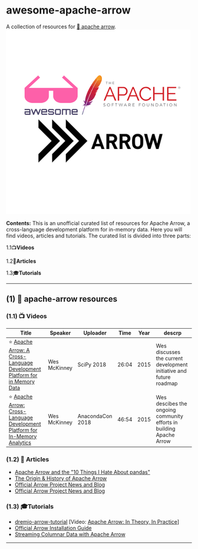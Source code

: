 

# awesome-apache-arrow
A collection of resources for [:dart: apache arrow](https://arrow.apache.org/).
![Awesome apache-arrow logo](/img/awesome_apache_arrow.png)

**Contents:** This is an unofficial curated list of resources for Apache Arrow,
a cross-language development platform for in-memory data. Here you will find videos,
articles and tutorials. The curated list is divided into three parts:

1.1:tv:**Videos**

1.2:page_facing_up:**Articles**

1.3:mortar_board:**Tutorials**

--------------------------------------------------------------------------------

## (1)  :dart: apache-arrow resources

### (1.1)  :tv: Videos

| Title | Speaker | Uploader | Time  | Year | descrp|
| ----- | ------- | -------- | ---- | ----- | ----|
| :star: [Apache Arrow: A Cross-Language Development Platform for in Memory Data](https://www.youtube.com/watch?v=y7zGnKzaKIw)  |  Wes McKinney | SciPy 2018 | 26:04 | 2015 | Wes discusses the current development initiative and future roadmap |
| :star: [Apache Arrow: Cross-Language Development Platform for In-Memory Analytics](https://www.youtube.com/watch?v=RIUavGW5fNE) |  Wes McKinney | AnacondaCon 2018 | 46:54|  2015 |Wes descibes the ongoing community efforts in building Apache Arrow


### (1.2)  :page_facing_up: Articles

* [Apache Arrow and the "10 Things I Hate About pandas"](http://wesmckinney.com/blog/apache-arrow-pandas-internals/)
* [The Origin & History of Apache Arrow](https://www.dremio.com/origin-history-of-apache-arrow/)
 * [Official Arrow Project News and Blog](http://wesmckinney.com/blog/apache-arrow-pandas-internals/)
 * [Official Arrow Project News and Blog](https://arrow.apache.org/blog/)
 
### (1.3) :mortar_board:Tutorials
* [dremio-arrow-tutorial](https://github.com/brandon-rhodes/pycon-pandas-tutorial) [Video: [Apache Arrow: In Theory, In Practice](https://www.dremio.com/webinars/apache-arrow-in-theory-practice/)]
* [Official Arrow Installation Guide](https://bitbucket.org/hrojas/learn-pandas)
* [Streaming Columnar Data with Apache Arrow](http://wesmckinney.com/blog/arrow-streaming-columnar/)



--------------------------------------------------------------------------------
